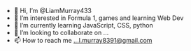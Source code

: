 - 👋 Hi, I’m @LiamMurray433
- 👀 I’m interested in Formula 1, games and learning Web Dev
- 🌱 I’m currently learning JavaScript, CSS, python 
- 💞️ I’m looking to collaborate on ...
- 📫 How to reach me ...l.murray8391@gmail.com

<!---
LiamMurray433/LiamMurray433 is a ✨ special ✨ repository because its `README.md` (this file) appears on your GitHub profile.
You can click the Preview link to take a look at your changes.
--->
